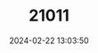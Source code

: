 ---
title: "21011"
category: "Stygobromus subtilis"
draft: false
date: 2024-02-22 13:03:50
languages:
  English: ["Subtle Cave Amphipod"]
---